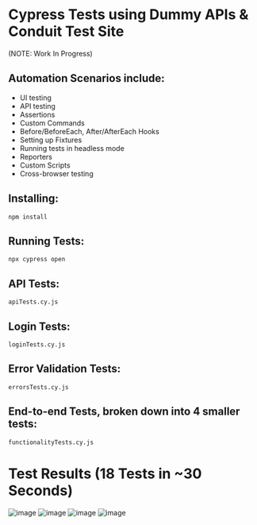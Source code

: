 # Cypress Tests using Dummy APIs & Conduit Test Site 
(NOTE: Work In Progress)

## Automation Scenarios include:
- UI testing
- API testing
- Assertions
- Custom Commands
- Before/BeforeEach, After/AfterEach Hooks
- Setting up Fixtures
- Running tests in headless mode
- Reporters
- Custom Scripts
- Cross-browser testing

## Installing:

` npm install `

## Running Tests:

`npx cypress open`

## API Tests:

`apiTests.cy.js`

## Login Tests:

`loginTests.cy.js`

## Error Validation Tests:

`errorsTests.cy.js`

## End-to-end Tests, broken down into 4 smaller tests:

`functionalityTests.cy.js`


# Test Results (18 Tests in ~30 Seconds) 

![image](https://user-images.githubusercontent.com/96100804/228091482-38dbc66e-24b0-4912-98fb-044258445b81.png)
![image](https://user-images.githubusercontent.com/96100804/228091485-b83aafb8-ebac-45bb-9084-b5297f6abc52.png)
![image](https://user-images.githubusercontent.com/96100804/228091491-f1280591-9a6c-468c-9131-9125c2b16613.png)
![image](https://user-images.githubusercontent.com/96100804/228091500-0fa5b7f6-e968-4227-a3f2-e9a3744adbd8.png)

